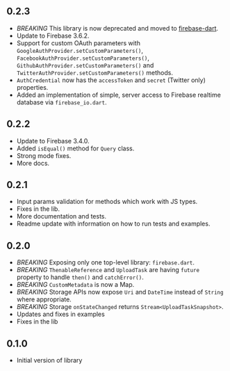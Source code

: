 ## 0.2.3

- *BREAKING* This library is now deprecated and moved to [firebase-dart](https://github.com/firebase/firebase-dart/).
- Update to Firebase 3.6.2.
- Support for custom OAuth parameters with `GoogleAuthProvider.setCustomParameters()`,
  `FacebookAuthProvider.setCustomParameters()`, `GithubAuthProvider.setCustomParameters()` and
  `TwitterAuthProvider.setCustomParameters()` methods.
- `AuthCredential` now has the `accessToken` and `secret` (Twitter only) properties.
- Added an implementation of simple, server access to Firebase realtime database via `firebase_io.dart`.

## 0.2.2

- Update to Firebase 3.4.0.
- Added `isEqual()` method for `Query` class.
- Strong mode fixes.
- More docs.

## 0.2.1

- Input params validation for methods which work with JS types.
- Fixes in the lib.
- More documentation and tests.
- Readme update with information on how to run tests and examples.

## 0.2.0

- *BREAKING* Exposing only one top-level library: `firebase.dart`.
- *BREAKING* `ThenableReference` and `UploadTask` are having `future` property to handle `then()` and `catchError()`.
- *BREAKING* `CustomMetadata` is now a Map.
- *BREAKING* Storage APIs now expose `Uri` and `DateTime` instead of `String` where appropriate.
- *BREAKING* Storage `onStateChanged` returns `Stream<UploadTaskSnapshot>`.
- Updates and fixes in examples
- Fixes in the lib

## 0.1.0

- Initial version of library
